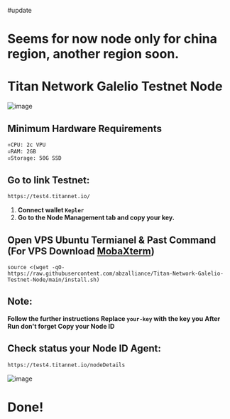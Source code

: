 #update

# Seems for now node only for china region, another region soon.

# Titan Network Galelio Testnet Node
![image](https://pbs.twimg.com/media/GgsaYmjWoAAQA_t?format=jpg&name=large)

## Minimum Hardware Requirements
```bash
▫️CPU: 2c VPU
▫️RAM: 2GB
▫️Storage: 50G SSD
  ```

## Go to link Testnet:
```bash
https://test4.titannet.io/
  ```
  1. **Connect wallet `Kepler`** 
  2. **Go to the Node Management tab and copy your key.**
  

## Open VPS Ubuntu Termianel & Past Command (For VPS Download [MobaXterm](https://mobaxterm.mobatek.net/))

```
source <(wget -qO- https://raw.githubusercontent.com/abzalliance/Titan-Network-Galelio-Testnet-Node/main/install.sh)
```
## Note:
**Follow the further instructions**
**Replace `your-key` with the key you**
**After Run don't forget Copy your Node ID**

## Check status your Node ID Agent:
```bash
https://test4.titannet.io/nodeDetails
  ```
![image](https://i.postimg.cc/DZM9zjKT/Screenshot-6.png)

# Done!
